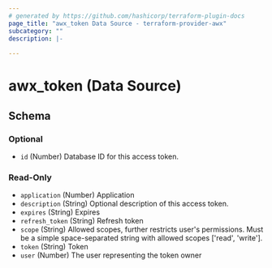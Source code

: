 ```yaml
---
# generated by https://github.com/hashicorp/terraform-plugin-docs
page_title: "awx_token Data Source - terraform-provider-awx"
subcategory: ""
description: |-
  
---
```


# awx_token (Data Source)





<!-- schema generated by tfplugindocs -->
## Schema

### Optional

- `id` (Number) Database ID for this access token.

### Read-Only

- `application` (Number) Application
- `description` (String) Optional description of this access token.
- `expires` (String) Expires
- `refresh_token` (String) Refresh token
- `scope` (String) Allowed scopes, further restricts user's permissions. Must be a simple space-separated string with allowed scopes ['read', 'write'].
- `token` (String) Token
- `user` (Number) The user representing the token owner
